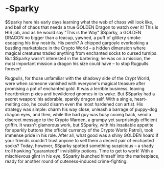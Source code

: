 # -Sparky
$Sparky here his early days learning what the web of chaos will look like, and ball of chaos that needs a true GOLDEN Dragon to watch over it! This is HIS job, and as he would say "This is the Way"
$Sparky, a GOLDEN DRAGON no bigger than a teacup, yawned, a puff of glittery smoke escaping his tiny nostrils. His perch? A chipped gargoyle overlooking a bustling marketplace in the Crypto World – a hidden dimension where magical creatures traded anything from enchanted socks to cursed turnips. But $Sparky wasn't interested in the bartering; he was on a mission, the most important mission a dragon his size could have – to stop Rugpulls forever!

Rugpulls, for those unfamiliar with the shadowy side of the Crypt World, were when someone vanished with everyone's magical treasure after promising a pot of enchanted gold. It was a terrible business, leaving heartbroken pixies and bewildered gnomes in its wake. But $Sparky had a secret weapon: his adorable, sparkly dragon self. With a single, heart-melting coo, he could disarm even the most hardened con artist. His strategy was simple: charm his way close, unleash a barrage of puppy-dog dragon eyes, and then, while the bad guy was busy cooing back, send a discreet message to the Crypto Warden, a grumpy yet surprisingly efficient griffin. It wasn't glamorous work, but $Sparky, with his insatiable appetite for sparkly buttons (the official currency of the Crypto World Patrol), took immense pride in his role. After all, what good was a shiny GOLDEN  hoard if your friends couldn't trust anyone to sell them a decent pair of enchanted socks? Today, however, $Sparky spotted something suspicious – a shady troll hawking "guaranteed" invisibility potions. Time to get to work! With a mischievous glint in his eye, $Sparky launched himself into the marketplace, ready for another round of cuteness-induced crime-fighting.
